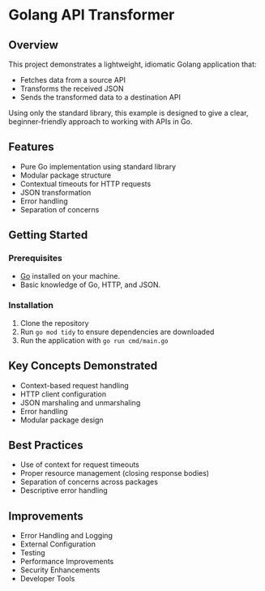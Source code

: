 # Golang API Transformer

## Overview

This project demonstrates a lightweight, idiomatic Golang application that:
- Fetches data from a source API
- Transforms the received JSON
- Sends the transformed data to a destination API

Using only the standard library, this example is designed to give a clear, 
beginner-friendly approach to working with APIs in Go.

## Features

- Pure Go implementation using standard library
- Modular package structure
- Contextual timeouts for HTTP requests
- JSON transformation
- Error handling
- Separation of concerns

## Getting Started

### Prerequisites
- [Go](https://golang.org/) installed on your machine.
- Basic knowledge of Go, HTTP, and JSON.

### Installation

1. Clone the repository
2. Run `go mod tidy` to ensure dependencies are downloaded
4. Run the application with `go run cmd/main.go`

## Key Concepts Demonstrated

- Context-based request handling
- HTTP client configuration
- JSON marshaling and unmarshaling
- Error handling
- Modular package design

## Best Practices

- Use of context for request timeouts
- Proper resource management (closing response bodies)
- Separation of concerns across packages
- Descriptive error handling

## Improvements

- Error Handling and Logging
- External Configuration
- Testing
- Performance Improvements
- Security Enhancements
- Developer Tools
